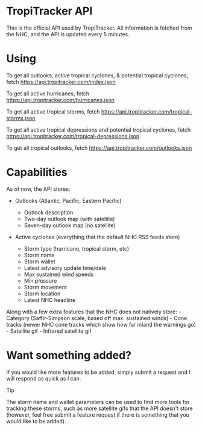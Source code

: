 # TropiTracker API
This is the official API used by TropiTracker. All information is fetched from the NHC, and the API is updated every 5 minutes.

# Using
To get all outlooks, active tropical cyclones, & potential tropical cyclones, fetch https://api.tropitracker.com/index.json

To get all active hurricanes, fetch https://api.tropitracker.com/hurricanes.json

To get all active tropical storms, fetch https://api.tropitracker.com/tropical-storms.json

To get all active tropical depressions and potential tropical cyclones, fetch https://api.tropitracker.com/tropical-depressions.json

To get all tropical outlooks, fetch https://api.tropitracker.com/outlooks.json

# Capabilities
As of now, the API stores:

- Outlooks (Atlantic, Pacific, Eastern Pacific)

    - Outlook description
    - Two-day outlook map (with satellite)
    - Seven-day outlook map (no satellite)

- Active cyclones (everything that the default NHC RSS feeds store)

    - Storm type (hurricane, tropical storm, etc)
    - Storm name
    - Storm wallet
    - Latest advisory update time/date
    - Max sustained wind speeds
    - Min pressure
    - Storm movement
    - Storm location
    - Latest NHC headline

Along with a few extra features that the NHC does not natively store:
    - Category (Saffir-Simpson scale, based off max. sustained winds)
    - Cone tracks (newer NHC cone tracks which show how far inland the warnings go)
    - Satellite gif
    - Infrared satellite gif

# Want something added?
If you would like more features to be added, simply submit a request and I will respond as quick as I can.

> [!TIP]
> The storm name and wallet parameters can be used to find more tools for tracking these storms, such as more satellite gifs that the API doesn't store (however, feel free submit a feature request if there is something that you would like to be added).
